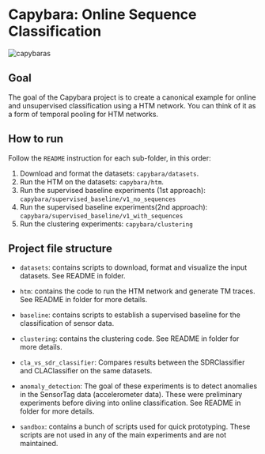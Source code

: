 Capybara: Online Sequence Classification
===
![capybaras](http://vignette4.wikia.nocookie.net/rio/images/c/c2/Capybaras.png/revision/latest?cb=20141219163253)

## Goal

The goal of the Capybara project is to create a canonical example for 
online and unsupervised classification using a HTM network. You can think 
of it as a form of temporal pooling for HTM networks.

## How to run
Follow the `README` instruction for each sub-folder, in this order:
1. Download and format the datasets: `capybara/datasets`.
2. Run the HTM on the datasets: `capybara/htm`.
3. Run the supervised baseline experiments (1st approach): `capybara/supervised_baseline/v1_no_sequences`
4. Run the supervised baseline experiments(2nd approach): `capybara/supervised_baseline/v1_with_sequences`
5. Run the clustering experiments: `capybara/clustering`

## Project file structure
* `datasets`: contains scripts to download, format and visualize the input 
datasets. See README in folder.

* `htm`: contains the code to run the HTM network and generate TM traces. See 
README in folder for more details.

* `baseline`: contains scripts to establish a supervised baseline for the 
classification of sensor data.

* `clustering`: contains the clustering code. See README in 
folder for more details.

* `cla_vs_sdr_classifier`: Compares results between the SDRClassifier and 
CLAClassifier on the same datasets.

* `anomaly_detection`: The goal of these experiments is to detect anomalies in 
the SensorTag data (accelerometer data). These were preliminary experiments 
before diving into online classification. See README in folder for more 
details.

* `sandbox`: contains a bunch of scripts used for quick prototyping. These 
scripts are not used in any of the main experiments and are not maintained. 
